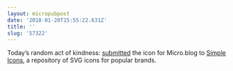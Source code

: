 ```yaml
---
layout: micropubpost
date: '2018-01-20T15:55:22.631Z'
title: ''
slug: '57322'
---
```

Today’s random act of kindness: [submitted](https://github.com/simple-icons/simple-icons/pull/745) the icon for Micro.blog to [Simple Icons](https://simpleicons.org), a repository of SVG icons for popular brands.
